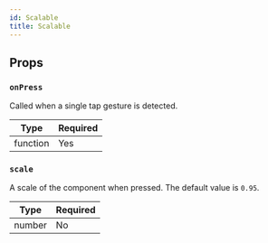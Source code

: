 ```yaml
---
id: Scalable
title: Scalable
---
```


## Props

### `onPress`

Called when a single tap gesture is detected.

| Type     | Required |
| ---------| -------- |
| function | Yes      |

### `scale`

A scale of the component when pressed. The default value is `0.95`.

| Type   | Required |
| -------| -------- |
| number | No       |
